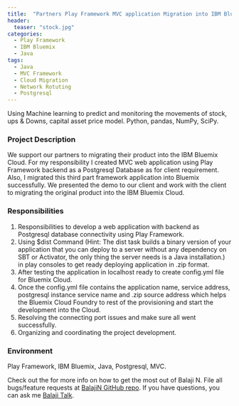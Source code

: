 ```yaml
---
title:  "Partners Play Framework MVC application Migration into IBM Bluemix Cloud"
header:
  teaser: "stock.jpg"
categories: 
  - Play Framework
  - IBM Bluemix
  - Java
tags:
  - Java
  - MVC Framework
  - Cloud Migration 
  - Network Rotuting
  - Postgresql
---
```


Using Machine learning to predict and monitoring the movements of stock, ups & Downs, capital asset price model. Python, pandas, NumPy, SciPy.

### Project Description
We support our partners to migrating their product into the IBM Bluemix Cloud. For my responsibility I created MVC web application using Play Framework backend as a Postgresql Database as for client requirement. Also, I migrated this third part framework application into Bluemix successfully. We presented the demo to our client and work with the client to migrating the original product into the IBM Bluemix Cloud.    

### Responsibilities
   1. Responsibilities to develop a web application with backend as Postgresql database connectivity using Play Framework. 
   2. Using $dist Command (Hint: The dist task builds a binary version of your application that you can deploy to a server without any dependency on SBT or Activator, the only thing the server needs is a Java installation.) in play consoles to get ready deploying application in .zip format.
   3. After testing the application in localhost ready to create config.yml file for Bluemix Cloud.
   4. Once the config.yml file contains the application name, service address, postgresql instance service name and .zip source address which helps the Bluemix Cloud Foundry to rest of the provisioning and start the development into the Cloud.
   5. Resolving the connecting port issues and make sure all went successfully.
   6. Organizing and coordinating the project development. 


### Environment 
Play Framework, IBM Bluemix, Java, Postgresql, MVC.

Check out the for more info on how to get the most out of Balaji N. File all bugs/feature requests at [BalajiN GitHub repo][Balajin-gh]. If you have questions, you can ask me [Balaji Talk][BalajiN-talk].

[Balajin-gh]:   https://github.com/balajincse
[BalajiN-talk]: mailto:balajincse@outlook.com
